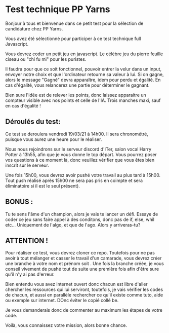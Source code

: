 # Test technique PP Yarns
Bonjour à tous et bienvenue dans ce petit test pour la sélection de candidature chez PP Yarns.

Vous avez été sélectionné pour participer à ce test technique full Javascript.

Vous devrez coder un petit jeu en javascript. Le célèbre jeu du pierre feuille ciseau ou "chi fu mi" pour les puristes.

Il faudra pour que ce soit fonctionnel, pouvoir entrer la velur dans un input, envoyer notre choix et que l'ordinateur retourne sa valeur à lui. Si on gagne, alors le message "Gagné" devra apparaître, idem pour perdu et égalité. En cas d'égalité, vous relancerez une partie pour déterminer le gagnant. 

Bien sure l'idée est de relever les points, donc laissez apparaitre un compteur visible avec nos points et celle de l'IA.  Trois manches maxi, sauf en cas d'égalité !

## Déroulés du test:
Ce test se deroulera vendredi 19/03/21 à 14h00. Il sera chronométré, puisque vous aurez une heure pour le réaliser.

Nous nous rejoindrons sur le serveur discord d'ITer, salon vocal Harry Potter à 13h55, afin que je vous donne le top départ. Vous pourrez poser vos questions à ce moment là, donc veuillez vérifier que vous êtes bien inscrit sur le serveur.

Une fois 15h00, vous devrez avoir pushé votre travail au plus tard à 15h00. Tout push réalisé après 15h00 ne sera pas pris en coimpte et sera éliminatoire si il est le seul présent).

## BONUS : 
Tu te sens l'âme d'un champion, alors je vais te lancer un défi. Essaye de coder ce jeu sans faire appel à des conditons, donc pas de if, else, whil etc... Uniquement de l'algo, et que de l'ago. Alors y arriveras-tu?

## ATTENTION !
Pour réaliser ce test, vous devrez cloner ce repo. Toutefois pour ne pas avoir à tout mélanger et casser le travail d'un camarade, vous devrez créer une branche à votre nom et prénom soit <toto-lartichaut>. Une fois la branche créée, je vous conseil vivement de pushé tout de suite une première fois afin d'être sure qu'il n'y ai pas d'erreur.

Bien entendu vous avez internet ouvert donc chacun est libre d'aller chercher les ressources qui lui serviront, toutefois, je vais vérifier les codes de chacun, et aussi en parallèle rechercher ce qu'il existe comme tuto, aide ou exemple sur internet. DOnc éviter le copié collé be. 

Je vous demanderais donc de commenter au maximum les étapes de votre code.

Voilà, vous connaissez votre mission, alors bonne chance.
